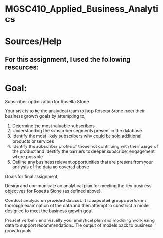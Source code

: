 # MGSC410_Applied_Business_Analytics

# Sources/Help
For this assignment, I used the following resources:
- 

# Goal:
Subscriber optimization for Rosetta Stone    

Your task is to be the analytical team to help Rosetta Stone meet their business growth goals by attempting to;

1. Determine the most valuable subscribers
2. Understanding the subscriber segments present in the database
3. Identify the most likely subscribers who could be sold additional products or services
4. Identify the subscriber profile of those not continuing with their usage of the product and identify the barriers to deeper subscriber engagement where possible
5. Outline any business relevant opportunities that are present from your analysis of the data no covered above
 
Goals for final assignment;

Design and communicate an analytical plan for meeting the key business objectives for Rosetta Stone (as defined above).

Conduct analysis on provided dataset. It is expected groups perform a thorough examination of the data and then attempt to construct a model designed to meet the business growth goal.

Present verbally and visually your analytical plan and modeling work using data to support recommendations. Tie output of models back to business growth goals. 